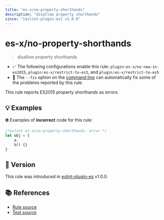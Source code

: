 ```yaml
---
title: "es-x/no-property-shorthands"
description: "disallow property shorthands"
since: "[eslint-plugin-es] v1.0.0"
---
```


# es-x/no-property-shorthands
> disallow property shorthands

- ✅ The following configurations enable this rule: `plugin:es-x/no-new-in-es2015`, `plugin:es-x/restrict-to-es3`, and `plugin:es-x/restrict-to-es5`
- 🔧 The `--fix` option on the [command line](https://eslint.org/docs/user-guide/command-line-interface#fixing-problems) can automatically fix some of the problems reported by this rule.

This rule reports ES2015 property shorthands as errors.

## 💡 Examples

⛔ Examples of **incorrect** code for this rule:

<eslint-playground fix type="bad">

```js
/*eslint es-x/no-property-shorthands: error */
let obj = {
    a,
    b() {}
}
```

</eslint-playground>

## 🚀 Version

This rule was introduced in [eslint-plugin-es] v1.0.0.

[eslint-plugin-es]: https://github.com/mysticatea/eslint-plugin-es

## 📚 References

- [Rule source](https://github.com/ota-meshi/eslint-plugin-es-x/blob/master/lib/rules/no-property-shorthands.js)
- [Test source](https://github.com/ota-meshi/eslint-plugin-es-x/blob/master/tests/lib/rules/no-property-shorthands.js)
